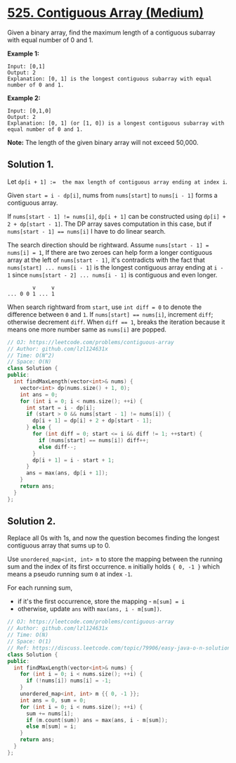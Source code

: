 # [525. Contiguous Array (Medium)](https://leetcode.com/problems/contiguous-array)

Given a binary array, find the maximum length of a contiguous subarray with equal number of 0 and 1.

**Example 1:**  

```
Input: [0,1]
Output: 2
Explanation: [0, 1] is the longest contiguous subarray with equal number of 0 and 1.
```

**Example 2:**  

```
Input: [0,1,0]
Output: 2
Explanation: [0, 1] (or [1, 0]) is a longest contiguous subarray with equal number of 0 and 1.
```

**Note:** The length of the given binary array will not exceed 50,000.

## Solution 1. 

Let `dp[i + 1] :=  the max length of contiguous array ending at index i`.

Given `start = i - dp[i]`, nums from `nums[start]` to `nums[i - 1]` forms a contiguous array.

If `nums[start - 1] != nums[i]`, `dp[i + 1]` can be constructed using `dp[i] + 2 + dp[start - 1]`. The DP array saves computation in this case, but if `nums[start - 1] == nums[i]` I have to do linear search.

The search direction should be rightward. Assume `nums[start - 1] = nums[i] = 1`, If there are two zeroes can help form a longer contiguous array at the left of `nums[start - 1]`, it's contradicts with the fact that `nums[start] ... nums[i - 1]` is the longest contiguous array ending at `i - 1` since `nums[start - 2] ... nums[i - 1]` is contiguous and even longer.

```
        v     v
... 0 0 1 ... 1
```

When search rightward from `start`, use `int diff = 0` to denote the difference between `0` and `1`. If `nums[start] == nums[i]`, increment `diff`; otherwise decrement `diff`. When `diff == 1`, breaks the iteration because it means one more number same as `nums[i]` are popped.

```cpp
// OJ: https://leetcode.com/problems/contiguous-array
// Author: github.com/lzl124631x
// Time: O(N^2)
// Space: O(N)
class Solution {
public:
  int findMaxLength(vector<int>& nums) {
    vector<int> dp(nums.size() + 1, 0);
    int ans = 0;
    for (int i = 0; i < nums.size(); ++i) {
      int start = i - dp[i];
      if (start > 0 && nums[start - 1] != nums[i]) {
        dp[i + 1] = dp[i] + 2 + dp[start - 1];
      } else {
        for (int diff = 0; start <= i && diff != 1; ++start) {
          if (nums[start] == nums[i]) diff++;
          else diff--;
        }
        dp[i + 1] = i - start + 1;
      }
      ans = max(ans, dp[i + 1]);
    }
    return ans;
  }
};
```

## Solution 2.

Replace all 0s with 1s, and now the question becomes finding the longest contiguous array that sums up to 0. 

Use `unordered_map<int, int> m` to store the mapping between the running sum and the index of its first occurrence. `m` initially holds `{ 0, -1 }` which means a pseudo running sum `0` at index `-1`.

For each running sum,
* if it's the first occurrence, store the mapping - `m[sum] = i`
* otherwise, update `ans` with `max(ans, i - m[sum])`.

```cpp
// OJ: https://leetcode.com/problems/contiguous-array
// Author: github.com/lzl124631x
// Time: O(N)
// Space: O(1)
// Ref: https://discuss.leetcode.com/topic/79906/easy-java-o-n-solution-presum-hashmap/
class Solution {
public:
  int findMaxLength(vector<int>& nums) {
    for (int i = 0; i < nums.size(); ++i) {
      if (!nums[i]) nums[i] = -1;
    }
    unordered_map<int, int> m {{ 0, -1 }};
    int ans = 0, sum = 0;
    for (int i = 0; i < nums.size(); ++i) {
      sum += nums[i];
      if (m.count(sum)) ans = max(ans, i - m[sum]);
      else m[sum] = i;
    }
    return ans;
  }
};
```
